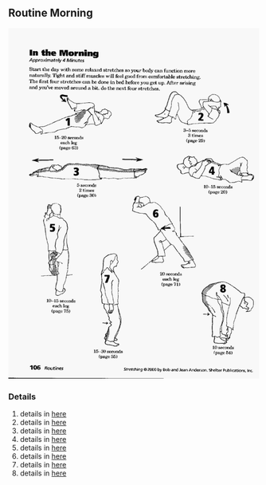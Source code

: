 ## Routine Morning

![](../routines/Morning.jpg)

### Details

1. details in [here](details/leg_p63.md)
1. details in [here](details/lower_back_p29.md)
1. details in [here](details/elongation_p30.md)
1. details in [here](details/groin_p26.md)
1. details in [here](details/knee_p75.md)
1. details in [here](details/legs_p71.md)
1. details in [here](details/hamstring_p55.md)
1. details in [here](details/hip_hamstring_p54.md)

